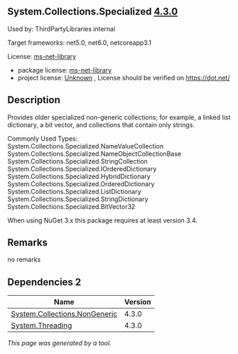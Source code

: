 System.Collections.Specialized [4.3.0](https://www.nuget.org/packages/System.Collections.Specialized/4.3.0)
--------------------

Used by: ThirdPartyLibraries internal

Target frameworks: net5.0, net6.0, netcoreapp3.1

License: [ms-net-library](../../../../licenses/ms-net-library) 

- package license: [ms-net-library](http://go.microsoft.com/fwlink/?LinkId=329770) 
- project license: [Unknown](https://dot.net/) , License should be verified on https://dot.net/

Description
-----------
Provides older specialized non-generic collections; for example, a linked list dictionary, a bit vector, and collections that contain only strings.

Commonly Used Types:
System.Collections.Specialized.NameValueCollection
System.Collections.Specialized.NameObjectCollectionBase
System.Collections.Specialized.StringCollection
System.Collections.Specialized.IOrderedDictionary
System.Collections.Specialized.HybridDictionary
System.Collections.Specialized.OrderedDictionary
System.Collections.Specialized.ListDictionary
System.Collections.Specialized.StringDictionary
System.Collections.Specialized.BitVector32
 
When using NuGet 3.x this package requires at least version 3.4.

Remarks
-----------
no remarks


Dependencies 2
-----------

|Name|Version|
|----------|:----|
|[System.Collections.NonGeneric](../../../../packages/nuget.org/system.collections.nongeneric/4.3.0)|4.3.0|
|[System.Threading](../../../../packages/nuget.org/system.threading/4.3.0)|4.3.0|

*This page was generated by a tool.*